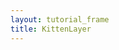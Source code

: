 ```yaml
---
layout: tutorial_frame
title: KittenLayer
---
```

<script type="module">
	import L, {Map, CRS, TileLayer} from 'leaflet';

	const map = new Map('map', {
		crs: CRS.Simple,
		center: [0, 0],
		zoom: 5
	});

	TileLayer.Kitten = TileLayer.extend({
		getTileUrl(coords) {
			const i = Math.ceil(Math.random() * 4) - 1;
			const tag = ['orange', 'hat', 'cute', 'small'];
			return `https://cataas.com/cat/${tag[i]}?width=256&height=256`;
		},
		getAttribution() {
			return '<a href="https://cataas.com/">CATAAS - Cat as a service</a>';
		}
	});

	const kittenTiles = new TileLayer.Kitten();
	map.addLayer(kittenTiles);

	window.L = L; // only for debugging in the developer console
	window.map = map; // only for debugging in the developer console
</script>
